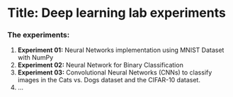 # Title: Deep learning lab experiments
### The experiments:
  1. **Experiment 01:** Neural Networks implementation using MNIST Dataset with NumPy
  2. **Experiment 02:** Neural Network for Binary Classification
  3. **Experiment 03:** Convolutional Neural Networks (CNNs) to classify images in the Cats vs. Dogs dataset and the CIFAR-10 dataset.
  4. ...
